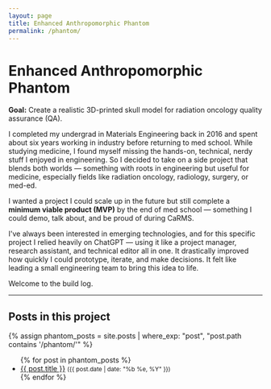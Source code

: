 ```yaml
---
layout: page
title: Enhanced Anthropomorphic Phantom
permalink: /phantom/
---
```


# Enhanced Anthropomorphic Phantom

**Goal:** Create a realistic 3D-printed skull model for radiation oncology quality assurance (QA).

I completed my undergrad in Materials Engineering back in 2016 and spent about six years working in industry before returning to med school. While studying medicine, I found myself missing the hands-on, technical, nerdy stuff I enjoyed in engineering. So I decided to take on a side project that blends both worlds — something with roots in engineering but useful for medicine, especially fields like radiation oncology, radiology, surgery, or med-ed.

I wanted a project I could scale up in the future but still complete a **minimum viable product (MVP)** by the end of med school — something I could demo, talk about, and be proud of during CaRMS.

I've always been interested in emerging technologies, and for this specific project I relied heavily on ChatGPT — using it like a project manager, research assistant, and technical editor all in one. It drastically improved how quickly I could prototype, iterate, and make decisions. It felt like leading a small engineering team to bring this idea to life.

Welcome to the build log.

---

## Posts in this project

{% assign phantom_posts = site.posts | where_exp: "post", "post.path contains '/phantom/'" %}
<ul>
{% for post in phantom_posts %}
  <li><a href="{{ post.url }}">{{ post.title }}</a> <small>({{ post.date | date: "%b %e, %Y" }})</small></li>
{% endfor %}
</ul>
